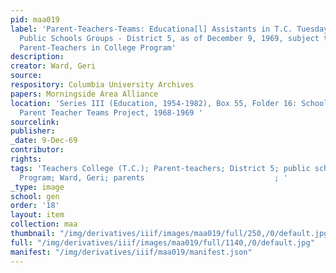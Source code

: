 ```yaml
---
pid: maa019
label: 'Parent-Teachers-Teams: Educationa[l] Assistants in T.C. Tuesday Programs:
  Public Schools Groups - District 5, as of December 9, 1969, subject to correction;
  Parent-Teachers in College Program'
description:
creator: Ward, Geri
source:
respository: Columbia University Archives
papers: Morningside Area Alliance
location: 'Series III (Education, 1954-1982), Box 55, Folder 16: School District 5:
  Parent Teacher Teams Project, 1968-1969 '
sourcelink:
publisher:
_date: 9-Dec-69
contributor:
rights:
tags: 'Teachers College (T.C.); Parent-teachers; District 5; public schools; Pre-College
  Program; Ward, Geri; parents                             ; '
_type: image
school: gen
order: '18'
layout: item
collection: maa
thumbnail: "/img/derivatives/iiif/images/maa019/full/250,/0/default.jpg"
full: "/img/derivatives/iiif/images/maa019/full/1140,/0/default.jpg"
manifest: "/img/derivatives/iiif/maa019/manifest.json"
---
```


